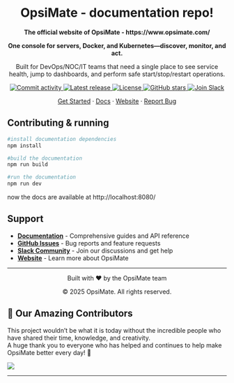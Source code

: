 <h1 align="center">OpsiMate - documentation repo!</h1>
<p align="center"><b>The official website of OpsiMate - https://www.opsimate.com/</b></p>
<p align="center"><b>One console for servers, Docker, and Kubernetes—discover, monitor, and act.</b></p>
<p align="center">
  Built for DevOps/NOC/IT teams that need a single place to see service health,
  jump to dashboards, and perform safe start/stop/restart operations.
</p>

<p align="center">
  <a href="https://img.shields.io/github/commit-activity/m/OpsiMate/OpsiMate">
    <img alt="Commit activity" src="https://img.shields.io/github/commit-activity/m/OpsiMate/OpsiMate" />
  </a>
  <a href="https://github.com/OpsiMate/OpsiMate/releases">
    <img alt="Latest release" src="https://img.shields.io/github/v/release/OpsiMate/OpsiMate" />
  </a>
  <a href="https://github.com/OpsiMate/OpsiMate/blob/main/LICENSE">
    <img alt="License" src="https://img.shields.io/github/license/OpsiMate/OpsiMate" />
  </a>
  <a href="https://github.com/OpsiMate/OpsiMate/stargazers">
    <img alt="GitHub stars" src="https://img.shields.io/github/stars/OpsiMate/OpsiMate?style=social" />
  </a>
  <a href="https://join.slack.com/t/opsimate/shared_invite/zt-39bq3x6et-NrVCZzH7xuBGIXmOjJM7gA">
    <img alt="Join Slack" src="https://img.shields.io/badge/Slack-Join%20Chat-4A154B?logo=slack&logoColor=white" />
  </a>
</p>

<p align="center">
  <a href="https://opsimate.vercel.app/getting-started/deploy">Get Started</a> ·
  <a href="https://opsimate.vercel.app/">Docs</a> ·
  <a href="https://www.opsimate.com/">Website</a> ·
  <a href="https://github.com/OpsiMate/OpsiMate/issues/new?labels=bug&template=bug_report.md">Report Bug</a>
</p>

## Contributing & running

```bash
#install documentation dependencies
npm install

#build the documentation
npm run build

#run the documentation
npm run dev

```
now the docs are available at http://localhost:8080/

## Support

- **[Documentation](https://opsimate.vercel.app/)** - Comprehensive guides and API reference
- **[GitHub Issues](https://github.com/opsimate/opsimate/issues)** - Bug reports and feature requests
- **[Slack Community](https://join.slack.com/t/opsimate/shared_invite/zt-39bq3x6et-NrVCZzH7xuBGIXmOjJM7gA)** - Join our discussions and get help
- **[Website](https://www.opsimate.com/)** - Learn more about OpsiMate

---

<div align="center">
  <p>Built with ❤️ by the OpsiMate team</p>
  <p>© 2025 OpsiMate. All rights reserved.</p>
</div> 

## 💖 Our Amazing Contributors

This project wouldn’t be what it is today without the incredible people who have shared their time, knowledge, and creativity.  
A huge thank you to everyone who has helped and continues to help make OpsiMate better every day! 🙌

 <a href="https://github.com/OpsiMate/OpsiMate/graphs/contributors">
  <img src="https://contrib.rocks/image?repo=OpsiMate/OpsiMate" />
</a>

---
